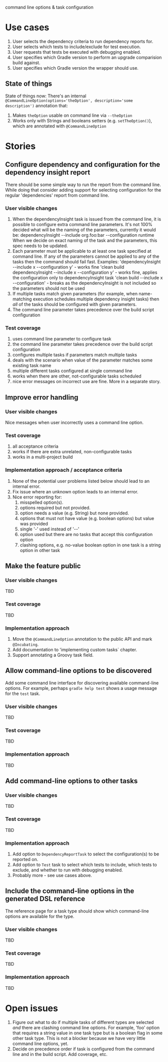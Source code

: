 command line options & task configuration

# Use cases

1. User selects the dependency criteria to run dependency reports for.
2. User selects which tests to include/exclude for test execution.
3. User requests that tests be executed with debugging enabled.
4. User specifies which Gradle version to perform an upgrade comparision build against.
5. User specifies which Gradle version the wrapper should use.

## State of things

State of things now: There's an internal `@CommandLineOption(options='theOption', description='some description')` annotation that:

1. Makes `theOption` usable on command line via `--theOption`
2. Works only with Strings and booleans setters (e.g. `setTheOption()`), which are annotated with `@CommandLineOption`

# Stories

## Configure dependency and configuration for the dependency insight report

There should be some simple way to run the report from the command line.
While doing that consider adding support for selecting configuration for the regular 'dependencies' report from command line.

### User visible changes

1. When the dependencyInsight task is issued from the command line, it is possible to configure extra command line parameters.
It's not 100% decided what will be the naming of the parameters, currently it would be:
 dependencyInsight --include org.foo:bar --configuration runtime
 When we decide on exact naming of the task and the parameters, this spec needs to be updated.
1. Each parameter must be applicable to at least one task specified at command line. If any of the parameters cannot be applied to any of the tasks
 then the command should fail fast. Examples:
    'dependencyInsight --include x --configuration y' - works fine
    'clean build dependencyInsight --include x --configuration y' - works fine, applies the configuration only to dependencyInsight task
    'clean build --include x --configuration' - breaks as the dependencyInsight is not included so the parameters should not be used
1. If multiple tasks match given parameters (for example, when name-matching execution schedules multiple dependency insight tasks)
 then *all* of the tasks should be configured with given parameters.
1. The command line parameter takes precedence over the build script configuration

### Test coverage

1. uses command line parameter to configure task
1. the command line parameter takes precedence over the build script configuration
1. configures multiple tasks if parameters match multiple tasks
1. deals with the scenario when value of the parameter matches some existing task name
1. multiple different tasks configured at single command line
1. works when there are other, not-configurable tasks scheduled
1. nice error messages on incorrect use are fine. More in a separate story.

## Improve error handling

### User visible changes

Nice messages when user incorrectly uses a command line option.

### Test coverage

1. all acceptance criteria
1. works if there are extra unrelated, non-configurable tasks
1. works in a multi-project build

### Implementation approach / acceptance criteria

1. None of the potential user problems listed below should lead to an internal error.
1. Fix issue where an unknown option leads to an internal error.
1. Nice error reporting for:
    1. misspelled option(s).
    1. options required but not provided.
    1. option needs a value (e.g. String) but none provided.
    1. options that must not have value (e.g. boolean options) but value was provided
    1. single '-' used instead of '--'
    1. option used but there are no tasks that accept this configuration option
    1. clashing options, e.g. no-value boolean option in one task is a string option in other task

## Make the feature public

### User visible changes

TBD

### Test coverage

TBD

### Implementation approach

1. Move the `@CommandLineOption` annotation to the public API and mark `@Incubating`.
2. Add documentation to 'implementing custom tasks` chapter.
3. Support annotating a Groovy task field.

## Allow command-line options to be discovered

Add some command line interface for discovering available command-line options. For example, perhaps `gradle help test` shows a usage message for the `test` task.

### User visible changes

TBD

### Test coverage

TBD

### Implementation approach

TBD

## Add command-line options to other tasks

### User visible changes

TBD

### Test coverage

TBD

### Implementation approach

1. Add option to `DependencyReportTask` to select the configuration(s) to be reported on.
2. Add option to `Test` task to select which tests to include, which tests to exclude, and whether to run with debugging enabled.
3. Probably more - see use cases above.

## Include the command-line options in the generated DSL reference

The reference page for a task type should show which command-line options are available for the type.

### User visible changes

TBD

### Test coverage

TBD

### Implementation approach

TBD

# Open issues

1. Figure out what to do if multiple tasks of different types are selected *and* there are clashing command line options.
For example, 'foo' option that requires a string value in one task type but is a boolean flag in some other task type.
This is not a blocker because we have very little command line options, yet.
1. Decide on precedence order if task is configured from the command line and in the build script. Add coverage, etc.